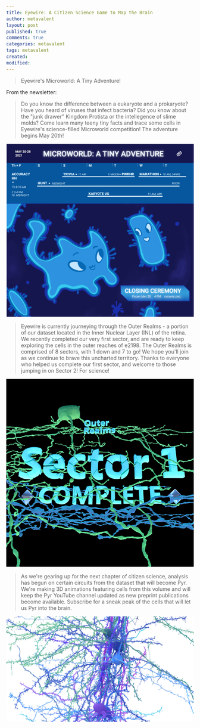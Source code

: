 ```yaml
---
title: Eyewire: A Citizen Science Game to Map the Brain
author: metavalent
layout: post
published: true
comments: true
categories: metavalent
tags: metavalent
created: 
modified: 
---
```


> Eyewire's Microworld: A Tiny Adventure!

From the newsletter:

> Do you know the difference between a eukaryote and a prokaryote? Have you heard of viruses that infect bacteria? Did you know about the "junk drawer" Kingdom Protista or the intellegence of slime molds? Come learn many teeny tiny facts and trace some cells in Eyewire's science-filled Microworld competition! The adventure begins May 20th!

![Eyewire Microworld](/assets/images/microworld.png)

> Eyewire is currently journeying through the Outer Realms - a portion of our dataset located in the Inner Nuclear Layer (INL) of the retina. We recently completed our very first sector, and are ready to keep exploring the cells in the outer reaches of e2198. The Outer Realms is comprised of 8 sectors, with 1 down and 7 to go! We hope you'll join as we continue to brave this uncharted territory. Thanks to everyone who helped us complete our first sector, and welcome to those jumping in on Sector 2! For science!

![Eyewire Microworld](/assets/images/outer.realms.sector.one.png)

> As we're gearing up for the next chapter of citizen science, analysis has begun on certain circuits from the dataset that will become Pyr. We're making 3D animations featuring cells from this volume and will keep the Pyr YouTube channel updated as new preprint publications become available. Subscribe for a sneak peak of the cells that will let us Pyr into the brain.

![Eyewire Microworld](/assets/images/pyr.animations.png)